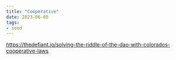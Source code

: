 ```yaml
---
title: "Cooperative"
date: 2023-06-05
tags:
- seed
---
```


https://thedefiant.io/solving-the-riddle-of-the-dao-with-colorados-cooperative-laws





